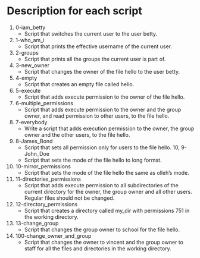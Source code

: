 # Description for each script

1. 0-iam_betty
   * Script that switches the current user to the user betty.
2. 1-who_am_i
   * Script that prints the effective username of the current user.
3. 2-groups
   * Script that prints all the groups the current user is part of.
4. 3-new_owner
   * Script that changes the owner of the file hello to the user betty.
5. 4-empty
   * Script that creates an empty file called hello.
6. 5-execute
   * Script that adds execute permission to the owner of the file hello.
7. 6-multiple_permissions
   * Script that adds execute permission to the owner and the group owner, and read permission to other users, to the file hello.
8. 7-everybody
   * Write a script that adds execution permission to the owner, the group owner and the other users, to the file hello.
9. 8-James_Bond
   * Script that sets all permission only for users to the file hello.
10, 9-John_Doe
    * Script that sets the mode of the file hello to long format.
11. 10-mirror_permissions
    * Script that sets the mode of the file hello the same as olleh’s mode.
12. 11-directories_permissions
    * Script that adds execute permission to all subdirectories of the current directory for the owner, the group owner and all other users. Regular files should not be changed.
13. 12-directory_permissions
    * Script that creates a directory called my_dir with permissions 751 in the working directory.
14. 13-change_group
    * Script that changes the group owner to school for the file hello.
15. 100-change_owner_and_group
    * Script that changes the owner to vincent and the group owner to staff for all the files and directories in the working directory.
